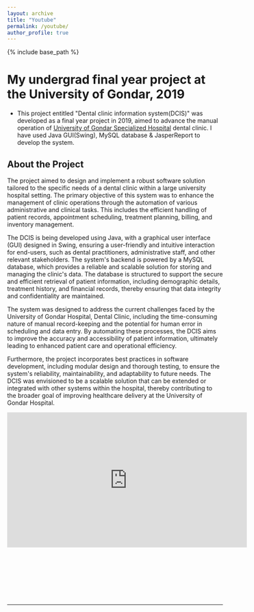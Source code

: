 ```yaml
---
layout: archive
title: "Youtube"
permalink: /youtube/
author_profile: true
---
```


{% include base_path %}
# My undergrad final year project at the University of Gondar, 2019
 * This project entitled "Dental clinic information system(DCIS)" was developed as a final year project in 2019, aimed to advance the manual operation of [University of Gondar Specialized Hospital](https://hospital.uog.edu.et/) dental clinic. I have used Java GUI(Swing), MySQL database & JasperReport to develop the system.

## About the Project
The project aimed to design and implement a robust software solution tailored to the specific needs of a dental clinic within a large university hospital setting. The primary objective of this system was to enhance the management of clinic operations through the automation of various administrative and clinical tasks. This includes the efficient handling of patient records, appointment scheduling, treatment planning, billing, and inventory management.

The DCIS is being developed using Java, with a graphical user interface (GUI) designed in Swing, ensuring a user-friendly and intuitive interaction for end-users, such as dental practitioners, administrative staff, and other relevant stakeholders. The system's backend is powered by a MySQL database, which provides a reliable and scalable solution for storing and managing the clinic's data. The database is structured to support the secure and efficient retrieval of patient information, including demographic details, treatment history, and financial records, thereby ensuring that data integrity and confidentiality are maintained.

The system was designed to address the current challenges faced by the University of Gondar Hospital, Dental Clinic, including the time-consuming nature of manual record-keeping and the potential for human error in scheduling and data entry. By automating these processes, the DCIS aims to improve the accuracy and accessibility of patient information, ultimately leading to enhanced patient care and operational efficiency.

Furthermore, the project incorporates best practices in software development, including modular design and thorough testing, to ensure the system's reliability, maintainability, and adaptability to future needs. The DCIS was envisioned to be a scalable solution that can be extended or integrated with other systems within the hospital, thereby contributing to the broader goal of improving healthcare delivery at the University of Gondar Hospital.
   
<iframe width="560" height="315" src="https://www.youtube.com/embed/7CgK-pLkk6k" title="YouTube video player" frameborder="0" allow="accelerometer; autoplay; clipboard-write; encrypted-media; gyroscope; picture-in-picture; web-share" allowfullscreen></iframe>

<br />
<br />
<br />
<br />
<br />
<br />
<br />
<br />
<hr />
<br />
<br />
<br />
<br />
<br />
<br />
<br />
